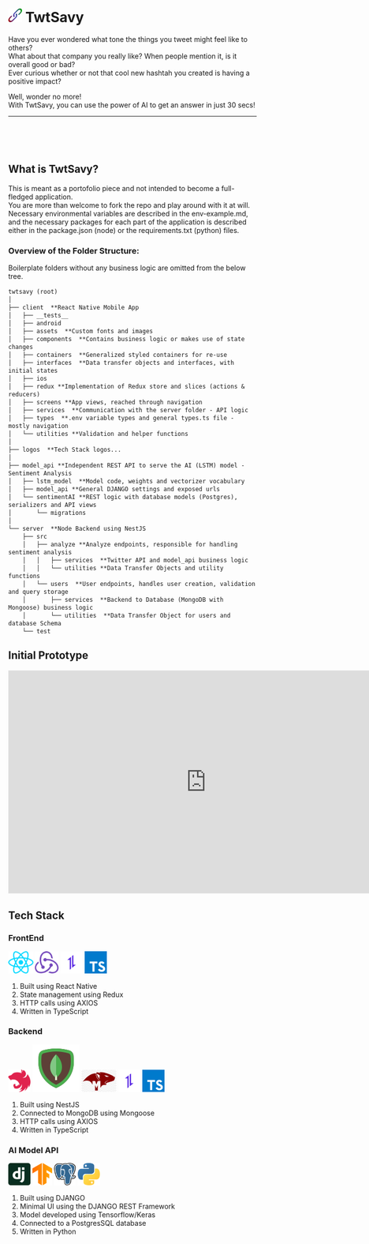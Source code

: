 # <img src="./logos/logo_no_borders.svg" width="28px" height="28px"> TwtSavy 

Have you ever wondered what tone the things you tweet might feel like to others?  
What about that company you really like? When people mention it, is it overall good or bad?  
Ever curious whether or not that cool new hashtah you created is having a positive impact?  

Well, wonder no more!  
With TwtSavy, you can use the power of AI to get an answer in just 30 secs!  

<hr>
<br><br><br>

## What is TwtSavy?

This is meant as a portofolio piece and not intended to become a full-fledged application.  
You are more than welcome to fork the repo and play around with it at will. Necessary environmental variables are described in the env-example.md, and the necessary packages for each part of the application is described either in the package.json (node) or the requirements.txt (python) files.

### Overview of the Folder Structure:
Boilerplate folders without any business logic are omitted from the below tree.  
```
twtsavy (root)  
│
├── client  **React Native Mobile App  
│   ├── __tests__
│   ├── android  
│   ├── assets  **Custom fonts and images
│   ├── components  **Contains business logic or makes use of state changes
│   ├── containers  **Generalized styled containers for re-use
│   ├── interfaces  **Data transfer objects and interfaces, with initial states
│   ├── ios  
│   ├── redux **Implementation of Redux store and slices (actions & reducers)
│   ├── screens **App views, reached through navigation
│   ├── services  **Communication with the server folder - API logic
│   ├── types  **.env variable types and general types.ts file - mostly navigation
│   └── utilities **Validation and helper functions
│
├── logos  **Tech Stack logos...
│
├── model_api **Independent REST API to serve the AI (LSTM) model - Sentiment Analysis
│   ├── lstm_model  **Model code, weights and vectorizer vocabulary
│   ├── model_api **General DJANGO settings and exposed urls
│   └── sentimentAI **REST logic with database models (Postgres), serializers and API views
│       └── migrations  
│
└── server  **Node Backend using NestJS
    ├── src  
    │   ├── analyze **Analyze endpoints, responsible for handling sentiment analysis
    │   │   ├── services  **Twitter API and model_api business logic
    │   │   └── utilities **Data Transfer Objects and utility functions
    │   └── users  **User endpoints, handles user creation, validation and query storage
    │       ├── services  **Backend to Database (MongoDB with Mongoose) business logic
    │       └── utilities  **Data Transfer Object for users and database Schema
    └── test  
```

## Initial Prototype
<iframe style="border: 1px solid rgba(0, 0, 0, 0.1);" width="800" height="450" src="https://www.figma.com/embed?embed_host=share&url=https%3A%2F%2Fwww.figma.com%2Ffile%2FLPG1Aj5rL5pWQ21mMCD4mO%2FTwtSavy%3Fnode-id%3D0%253A1" allowfullscreen></iframe>

## Tech Stack
### FrontEnd
<img src="./logos/react.svg" height="45px"> <img src="./logos/redux.svg" height="45px"> <img src="./logos/axios.png" width="45px" height="45px"> <img src="./logos/typescript.svg" height="45px"> 

1. Built using React Native 
2. State management using Redux
3. HTTP calls using AXIOS
4. Written in TypeScript

### Backend
<img src="./logos/nestjs.svg" width="45px" height="45px"> <img src="./logos/icons8-mongodb.svg"> <img src="./logos/mongoose.png" width="70px" height="45px"> <img src="./logos/axios.png" width="45px" height="45px"> <img src="./logos/typescript.svg" height="45px"> 

1. Built using NestJS
2. Connected to MongoDB using Mongoose
3. HTTP calls using AXIOS
4. Written in TypeScript

### AI Model API
<img src="./logos/django.svg" height="45px"> <img src="./logos/tensorflow.svg" height="45px"> <img src="./logos/postgresql.svg" height="45px"> <img src="./logos/python.svg" height="45px"> 

1. Built using DJANGO
2. Minimal UI using the DJANGO REST Framework
3. Model developed using Tensorflow/Keras
4. Connected to a PostgresSQL database
5. Written in Python